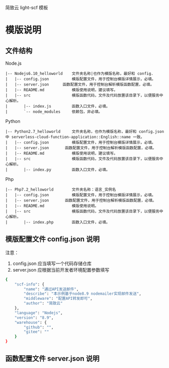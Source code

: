 简致云 light-scf 模板

# 模版说明

## 文件结构

Node.js

```
|-- Nodejs6.10_helloworld    文件夹名称|也作为模版名称，最好和 config.
|   |-- config.json          模版配置文件，用于控制台模版详情展示，必填。
|   |-- server.json      函数配置文件，用于控制台解析模版函数配置，必填。
|   |-- README.md            模版使用说明，建议填写。
|   |-- src                  模版函数代码，文件及代码放置该目录下，以便服务中心解析。
|       |-- index.js         函数入口文件，必填。
|       `-- node_modules     依赖包，非必填。
```

Python

```
|-- Python2.7_helloworld     文件夹名称，也作为模版名称，最好和 config.json 中 serverless-cloud-function-application::English::name 一致。
|   |-- config.json          模版配置文件，用于控制台模版详情展示，必填。
|   |-- server.json       函数配置文件，用于控制台解析模版函数配置，必填。
|   |-- README.md            模版使用说明，建议填写。
|   |-- src                  模版函数代码，文件及代码放置该目录下，以便服务中心解析。
|       |-- index.py         函数入口文件，必填。
```

Php
```
|-- Php7.2_helloworld        文件夹名称：语言_实例名
|   |-- config.json          模版配置文件，用于控制台模版详情展示，必填。
|   |-- server.json       函数配置文件，用于控制台解析模版函数配置，必填。
|   |-- README.md            模版使用说明。
|   |-- src                  模版函数代码，文件及代码放置该目录下，以便服务中心解析。
|       |-- index.php        函数入口文件，必填。
```


## 模版配置文件 config.json 说明
注意：
1. config.json 应当填写一个代码存储仓库
2. server.json 应根据当前开发者环境配置参数填写
```sh
{
    "scf-info": {
        "name": "通过API发送邮件",
        "describe": "本示例基于node8.9 nodemailer实现邮件发送",
        "middleware": "配置API转发即可",
        "author": "简致云"
    },
    "language": "Nodejs",
    "version": "8.9",
    "warehouse": {
        "github": "",
        "gitee": ""
    }
}
```

## 函数配置文件 server.json 说明


```YAML

 ```
 
